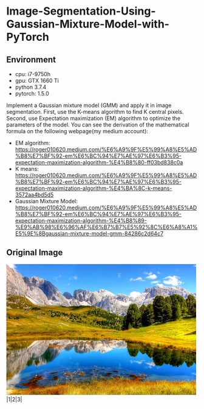 # Image-Segmentation-Using-Gaussian-Mixture-Model-with-PyTorch

## Environment

* cpu: i7-9750h
* gpu: GTX 1660 Ti
* python 3.7.4
* pytorch: 1.5.0

Implement a Gaussian mixture model (GMM) and apply it in image segmentation. First, use the K-means algorithm to find K central pixels. Second, use Expectation maximization (EM) algorithm to optimize the parameters of the model.
You can see the derivation of the mathematical formula on the following webpage(my medium account):
* EM algorithm: https://roger010620.medium.com/%E6%A9%9F%E5%99%A8%E5%AD%B8%E7%BF%92-em%E6%BC%94%E7%AE%97%E6%B3%95-expectation-maximization-algorithm-%E4%B8%80-ff03bd838c0a
* K means: https://roger010620.medium.com/%E6%A9%9F%E5%99%A8%E5%AD%B8%E7%BF%92-em%E6%BC%94%E7%AE%97%E6%B3%95-expectation-maximization-algorithm-%E4%BA%8C-k-means-3572aa4bd5d5
* Gaussian Mixture Model: https://roger010620.medium.com/%E6%A9%9F%E5%99%A8%E5%AD%B8%E7%BF%92-em%E6%BC%94%E7%AE%97%E6%B3%95-expectation-maximization-algorithm-%E4%B8%89-%E9%AB%98%E6%96%AF%E6%B7%B7%E5%92%8C%E6%A8%A1%E5%9E%8Bgaussian-mixture-model-gmm-84286c2d64c7
## Original Image
![Original Image](hw3_3.jpeg)
|1|2|3|
